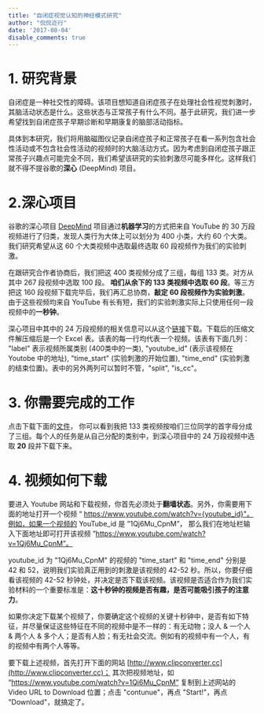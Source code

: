 ```yaml
---
title: "自闭症视觉认知的神经模式研究"
author: "侃侃迩行"
date: '2017-08-04'
disable_comments: true
---
```


# 1. 研究背景

自闭症是一种社交性的障碍。该项目想知道自闭症孩子在处理社会性视觉刺激时，其脑活动状态是什么。这些状态与正常孩子有什么不同。基于此研究，我们进一步希望找到自闭症孩子早期诊断和早期康复的脑部活动指标。

具体到本研究，我们将用脑磁图仪记录自闭症孩子和正常孩子在看一系列包含社会性活动或不包含社会性活动的视频时的大脑活动方式。因为考虑到自闭症孩子跟正常孩子兴趣点可能完全不同，我们希望该研究的实验刺激尽可能多样化。这样我们就不得不提谷歌的**深心** (DeepMind) 项目。

# 2.深心项目

谷歌的深心项目 [DeepMind](https://deepmind.com/research/open-source/open-source-datasets/kinetics/) 项目通过**机器学习**的方式把来自 YouTube 的 30 万段视频进行了归类，发现人类行为大体上可以划分为 400 小类，大约 60 个大类。我们研究希望从这 60 个大类视频中选取最终选取 60 段视频作为我们的实验刺激。

在跟研究合作者协商后，我们把这 400 类视频分成了三组，每组 133 类。对方从其中 267 段视频中选取 100 段。 **咱们从余下的 133 类视频中选取 60 段**。等三方把这 160 段视频下载完毕后，我们再汇总协商，**敲定 60 段视频作为实验刺激**。由于这些视频均来自 YouTube 有长有短，我们的实验刺激实际上只使用任何一段视频中的**一秒钟**。

深心项目中其中的 24 万段视频的相关信息可以从这个[链接](https://deepmind.com/documents/66/kinetics_train.zip)下载。下载后的压缩文件解压缩后是一个 Excel 表。该表的每一行均代表一个视频。该表有下面几列： "label" 表示视频所属类别 (400类中的一类), "youtube_id" (表示该视频在 Youtobe 中的地址), "time_start" (实验刺激的开始位置), "time_end" (实验刺激的结束位置)。表中的另外两列可以暂时不管，"split", "is_cc"。

# 3. 你需要完成的工作

点击下载下面的[文件](http://webimages.netlify.com/Movie_Stimulus.csv)， 你可以看到我把 133 类视频按咱们三位同学的首字母分成了三组。每个人的任务是从自己分配的类别中，到深心项目中的 24 万段视频中选取 **20** 段并下载下来。

# 4. 视频如何下载

要进入 Youtube 网站和下载视频，你首先必须处于**翻墙状态**。另外，你需要用下面的地址打开一个视频 “ https://www.youtube.com/watch?v={youtube_id}"。例如，如果一个视频的 YouTube_id 是 ”1Qj6Mu_CpnM”， 那么我们在地址栏输入下面地址即可打开该视频 ”https://www.youtube.com/watch?v=1Qj6Mu_CpnM”。

youtube_id 为 "1Qj6Mu_CpnM" 的视频的 "time_start" 和 "time_end" 分别是 42 和 52，说明我们实验真正用到的刺激是该视频的 42-52 秒。所以，你要仔细看该视频的 42-52 秒钟处，并决定是否下载该视频。该视频是否适合作为我们实验材料的一个重要标准是：**这十秒钟的视频是否有趣，是否可能吸引孩子的注意力**。

如果你决定下载某个视频了，你要确定这个视频的关键十秒钟中，是否有如下特征，并尽量保证这些特征在不同的视频中是不一样的：有无动物；没人 & 一个人 & 两个人 & 多个人；是否有人脸；有无社会交流。例如有的视频中有一个人，有的视频中有两个人等等。

要下载上述视频，首先打开下面的网站 [http://www.clipconverter.cc](http://www.clipconverter.cc)； 其次把视频地址，如 “https://www.youtube.com/watch?v=1Qj6Mu_CpnM” 复制到上述网站的 Video URL to Download 位置；点击 "contunue"，再点 "Start!"，再点 "Download"，就搞定了。
